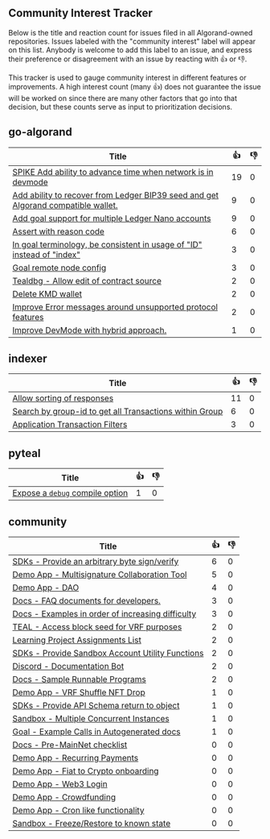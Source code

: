 
Community Interest Tracker
----------------------

Below is the title and reaction count for issues filed in all Algorand-owned repositories. Issues labeled with the "community interest" label will appear on this list. Anybody is welcome to add this label to an issue, and express their preference or disagreement with an issue by reacting with :+1: or :-1:.

This tracker is used to gauge community interest in different features or improvements. A high interest count (many :+1:) does not guarantee the issue will be worked on since there are many other factors that go into that decision, but these counts serve as input to prioritization decisions.

## go-algorand
| Title | :+1: | :-1: |
| ----- | -- | ---- |
| [SPIKE Add ability to advance time when network is in devmode](https://github.com/algorand/go-algorand/issues/3192) | 19 | 0 |
| [Add ability to recover from Ledger BIP39 seed and get Algorand compatible wallet.](https://github.com/algorand/go-algorand/issues/2124) | 9 | 0 |
| [Add goal support for multiple Ledger Nano accounts ](https://github.com/algorand/go-algorand/issues/1930) | 9 | 0 |
| [Assert with reason code](https://github.com/algorand/go-algorand/issues/3013) | 6 | 0 |
| [In goal terminology, be consistent in usage of "ID" instead of "index" ](https://github.com/algorand/go-algorand/issues/3671) | 3 | 0 |
| [Goal remote node config](https://github.com/algorand/go-algorand/issues/2904) | 3 | 0 |
| [Tealdbg - Allow edit of contract source](https://github.com/algorand/go-algorand/issues/3302) | 2 | 0 |
| [Delete KMD wallet](https://github.com/algorand/go-algorand/issues/3249) | 2 | 0 |
| [Improve Error messages around unsupported protocol features](https://github.com/algorand/go-algorand/issues/2186) | 2 | 0 |
| [Improve DevMode with hybrid approach.](https://github.com/algorand/go-algorand/issues/2770) | 1 | 0 |

## indexer
| Title | :+1: | :-1: |
| ----- | -- | ---- |
| [Allow sorting of responses](https://github.com/algorand/indexer/issues/389) | 11 | 0 |
| [Search by group-id to get all Transactions within Group](https://github.com/algorand/indexer/issues/135) | 6 | 0 |
| [Application Transaction Filters](https://github.com/algorand/indexer/issues/809) | 3 | 0 |

## pyteal
| Title | :+1: | :-1: |
| ----- | -- | ---- |
| [Expose a `debug` compile option](https://github.com/algorand/pyteal/issues/282) | 1 | 0 |

## community
| Title | :+1: | :-1: |
| ----- | -- | ---- |
| [SDKs - Provide an arbitrary byte sign/verify](https://github.com/algorand-devrel/community/issues/10) | 6 | 0 |
| [Demo App - Multisignature Collaboration Tool](https://github.com/algorand-devrel/community/issues/14) | 5 | 0 |
| [Demo App - DAO](https://github.com/algorand-devrel/community/issues/16) | 4 | 0 |
| [Docs - FAQ documents for developers. ](https://github.com/algorand-devrel/community/issues/28) | 3 | 0 |
| [Docs - Examples in order of increasing difficulty](https://github.com/algorand-devrel/community/issues/5) | 3 | 0 |
| [TEAL - Access block seed for VRF purposes](https://github.com/algorand-devrel/community/issues/27) | 2 | 0 |
| [Learning Project Assignments List](https://github.com/algorand-devrel/community/issues/21) | 2 | 0 |
| [SDKs - Provide Sandbox Account Utility Functions](https://github.com/algorand-devrel/community/issues/20) | 2 | 0 |
| [Discord - Documentation Bot](https://github.com/algorand-devrel/community/issues/13) | 2 | 0 |
| [Docs - Sample Runnable Programs](https://github.com/algorand-devrel/community/issues/6) | 2 | 0 |
| [Demo App -  VRF Shuffle NFT Drop](https://github.com/algorand-devrel/community/issues/24) | 1 | 0 |
| [SDKs - Provide API Schema return to object ](https://github.com/algorand-devrel/community/issues/19) | 1 | 0 |
| [Sandbox - Multiple Concurrent Instances](https://github.com/algorand-devrel/community/issues/4) | 1 | 0 |
| [Goal - Example Calls in Autogenerated docs](https://github.com/algorand-devrel/community/issues/1) | 1 | 0 |
| [Docs - Pre-MainNet checklist](https://github.com/algorand-devrel/community/issues/29) | 0 | 0 |
| [Demo App - Recurring Payments](https://github.com/algorand-devrel/community/issues/26) | 0 | 0 |
| [Demo App - Fiat to Crypto onboarding](https://github.com/algorand-devrel/community/issues/25) | 0 | 0 |
| [Demo App - Web3 Login](https://github.com/algorand-devrel/community/issues/23) | 0 | 0 |
| [Demo App - Crowdfunding](https://github.com/algorand-devrel/community/issues/22) | 0 | 0 |
| [Demo App - Cron like functionality](https://github.com/algorand-devrel/community/issues/15) | 0 | 0 |
| [Sandbox - Freeze/Restore to known state](https://github.com/algorand-devrel/community/issues/3) | 0 | 0 |
